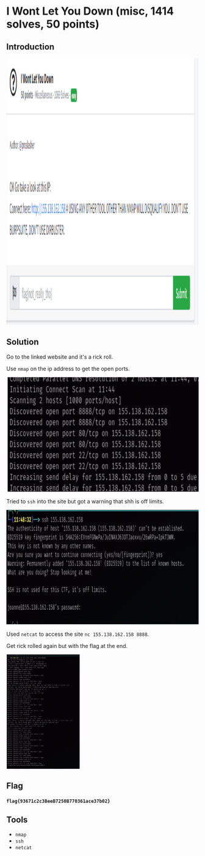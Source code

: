 # I Wont Let You Down (misc, 1414 solves, 50 points)

## Introduction

<p align="left">
  <img height=700 img src=./readme_assets/letyoudown-challenge.PNG/>
</p>

## Solution

Go to the linked website and it's a rick roll.

Use `nmap` on the ip address to get the open ports.

<p align="left">
  <img height=300 img src=./readme_assets/nmap.PNG/>
</p>

Tried to `ssh` into the site but got a warning that shh is off limits.

<p align="left">
  <img height=300 img src=./readme_assets/ssh.PNG/>
</p>

Used `netcat` to access the site `nc 155.138.162.158 8888`.

Get rick rolled again but with the flag at the end.

<p align="left">
  <img height=300 img src=./readme_assets/rick-flag.PNG/>
</p>

## Flag

**`flag{93671c2c3BeeB7250B770361ace37b02}`**

## Tools

- `nmap`
- `ssh`
- `netcat`
